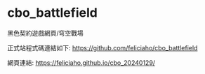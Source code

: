 # cbo_battlefield
黑色契約遊戲網頁/穹空戰場

正式站程式碼連結如下:
https://github.com/feliciaho/cbo_battlefield 

網頁連結:
https://feliciaho.github.io/cbo_20240129/
